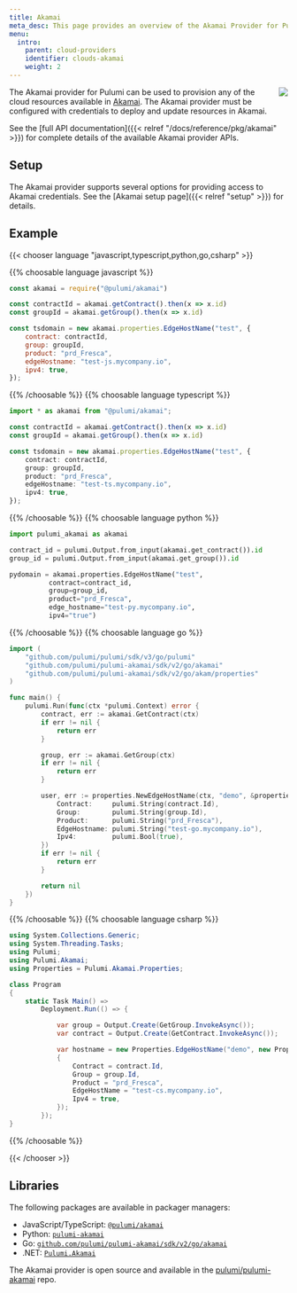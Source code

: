 ```yaml
---
title: Akamai
meta_desc: This page provides an overview of the Akamai Provider for Pulumi.
menu:
  intro:
    parent: cloud-providers
    identifier: clouds-akamai
    weight: 2
---
```


<img src="/logos/tech/akamai.svg" align="right" class="h-16 px-8 pb-4">

The Akamai provider for Pulumi can be used to provision any of the cloud resources available in [Akamai](https://www.akamai.com/).
The Akamai provider must be configured with credentials to deploy and update resources in Akamai.

See the [full API documentation]({{< relref "/docs/reference/pkg/akamai" >}}) for complete details of the available Akamai provider APIs.

## Setup

The Akamai provider supports several options for providing access to Akamai credentials.  See the [Akamai setup page]({{< relref "setup" >}}) for details.

## Example

{{< chooser language "javascript,typescript,python,go,csharp" >}}

{{% choosable language javascript %}}

```javascript
const akamai = require("@pulumi/akamai")

const contractId = akamai.getContract().then(x => x.id)
const groupId = akamai.getGroup().then(x => x.id)

const tsdomain = new akamai.properties.EdgeHostName("test", {
    contract: contractId,
    group: groupId,
    product: "prd_Fresca",
    edgeHostname: "test-js.mycompany.io",
    ipv4: true,
});
```

{{% /choosable %}}
{{% choosable language typescript %}}

```typescript
import * as akamai from "@pulumi/akamai";

const contractId = akamai.getContract().then(x => x.id)
const groupId = akamai.getGroup().then(x => x.id)

const tsdomain = new akamai.properties.EdgeHostName("test", {
    contract: contractId,
    group: groupId,
    product: "prd_Fresca",
    edgeHostname: "test-ts.mycompany.io",
    ipv4: true,
});
```

{{% /choosable %}}
{{% choosable language python %}}

```python
import pulumi_akamai as akamai

contract_id = pulumi.Output.from_input(akamai.get_contract()).id
group_id = pulumi.Output.from_input(akamai.get_group()).id

pydomain = akamai.properties.EdgeHostName("test",
          contract=contract_id,
          group=group_id,
          product="prd_Fresca",
          edge_hostname="test-py.mycompany.io",
          ipv4="true")
```

{{% /choosable %}}
{{% choosable language go %}}

```go
import (
	"github.com/pulumi/pulumi/sdk/v3/go/pulumi"
	"github.com/pulumi/pulumi-akamai/sdk/v2/go/akamai"
	"github.com/pulumi/pulumi-akamai/sdk/v2/go/akam/properties"
)

func main() {
	pulumi.Run(func(ctx *pulumi.Context) error {
		contract, err := akamai.GetContract(ctx)
		if err != nil {
			return err
		}

		group, err := akamai.GetGroup(ctx)
		if err != nil {
			return err
		}

		user, err := properties.NewEdgeHostName(ctx, "demo", &properties.EdgeHostNameArgs{
			Contract:     pulumi.String(contract.Id),
			Group:        pulumi.String(group.Id),
			Product:      pulumi.String("prd_Fresca"),
			EdgeHostname: pulumi.String("test-go.mycompany.io"),
			Ipv4:         pulumi.Bool(true),
		})
		if err != nil {
			return err
		}

		return nil
	})
}

```

{{% /choosable %}}
{{% choosable language csharp %}}

```csharp
using System.Collections.Generic;
using System.Threading.Tasks;
using Pulumi;
using Pulumi.Akamai;
using Properties = Pulumi.Akamai.Properties;

class Program
{
    static Task Main() =>
        Deployment.Run(() => {

            var group = Output.Create(GetGroup.InvokeAsync());
            var contract = Output.Create(GetContract.InvokeAsync());

            var hostname = new Properties.EdgeHostName("demo", new Properties.EdgeHostNameArgs
            {
                Contract = contract.Id,
                Group = group.Id,
                Product = "prd_Fresca",
                EdgeHostName = "test-cs.mycompany.io",
                Ipv4 = true,
            });
        });
}
```

{{% /choosable %}}

{{< /chooser >}}

## Libraries

The following packages are available in packager managers:

* JavaScript/TypeScript: [`@pulumi/akamai`](https://www.npmjs.com/package/@pulumi/akamai)
* Python: [`pulumi-akamai`](https://pypi.org/project/pulumi-akamai/)
* Go: [`github.com/pulumi/pulumi-akamai/sdk/v2/go/akamai`](https://github.com/pulumi/pulumi-akamai)
* .NET: [`Pulumi.Akamai`](https://www.nuget.org/packages/Pulumi.Akamai)

The Akamai provider is open source and available in the [pulumi/pulumi-akamai](https://github.com/pulumi/pulumi-akamai) repo.
